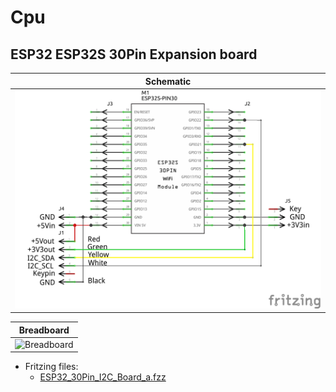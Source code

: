 # Cpu

## ESP32 ESP32S 30Pin Expansion board

|Schematic|
|:---:|
|![schem](./ESP32_30Pin_I2C_Board_a_schem.png)|

|Breadboard|
|:---:|
|![Breadboard](./ESP32_30Pin_I2C_Board_a_bba.png)|

* Fritzing files:
  * [ESP32_30Pin_I2C_Board_a.fzz](./ESP32_30Pin_I2C_Board_a.fzz)


